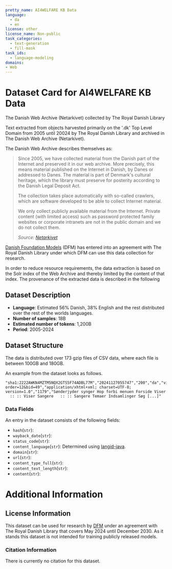 ```yaml
---
pretty_name: AI4WELFARE KB Data
language:
  - da
  - en
license: other
license_name: Non-public
task_categories:
  - text-generation
  - fill-mask
task_ids:
  - language-modeling
domains:
- Web
---
```


# Dataset Card for AI4WELFARE KB Data

<!-- START-SHORT DESCRIPTION -->
The Danish Web Archive (Netarkivet) collected by The Royal Danish Library
<!-- END-SHORT DESCRIPTION -->
Text extracted from objects harvested primarily on the '.dk' Top Level Domain from 2005 until 20024 by The Royal Danish Library and archived in The Danish Web Archive (Netarkivet).

The Danish Web Archive describes themselves as:

> Since 2005, we have collected material from the Danish part of the Internet and preserved it in our web archive. More precisely, this means material published on the Internet in Danish, by Danes or addressed to Danes. The material is part of Denmark's cultural heritage, which the library must preserve for posterity according to the Danish Legal Deposit Act.
> 
> The collection takes place automatically with so-called crawlers, which are software developed to be able to collect Internet material.
> 
> We only collect publicly available material from the Internet. Private content (with limited access) such as password protected family websites or corporate intranets are not in the public domain and we do not collect them.
> 
> *Source: [Netarkivet](https://www.kb.dk/en/find-materials/collections/netarkivet)*

[Danish Foundation Models](https://www.foundationmodels.dk) (DFM) has entered into an agreement with The Royal Danish Library under which DFM can use this data collection for research.

In order to reduce resource requirements, the data extraction is based on the Solr index of the Web Archive and thereby limited by the content of that index. The provenance of the extracted data is described in the following 

## Dataset Description

- **Language**: Estimated 56% Danish, 38% English and the rest distributed over the rest of the worlds languages.
- **Number of samples**:  18B
- **Estimated number of tokens**: 1,200B
- **Period**: 2005-2024


## Dataset Structure
The data is distributed over 173 gzip files of CSV data, where each file is between 100GB and 180GB.

An example from the dataset looks as follows.

```
"sha1:2222AWKN4MZTM5NQX2GTS5F74ADBL77M","20241127055747","200","da","visesangere.dk","https://visesangere.dk/baand.php?order=12&bid=49","application/xhtml+xml; charset=UTF-8; version=1.0","1179","Sønderjyder synger Hop forbi menuen Forside Viser   :: :: Viser Sangere   :: :: Sangere Temaer Indsamlinger Søg [...]"
```

### Data Fields

An entry in the dataset consists of the following fields:
- `hash`(`str`):
- `wayback_date`(`str`):
- `status_code`(`str`):
- `content_language`(`str`): Determined using [langid-java](https://github.com/carrotsearch/langid-java).
- `domain`(`str`):
- `url`(`str`):
- `content_type_full`(`str`):
- `content_text_length`(`str`):
- `content`(`str`):


# Additional Information

## License Information
This dataset can be used for research by <a href="https://www.foundationmodels.dk">DFM</a> under an agreement with The Royal Danish Library that covers May 2024 until December 2030. As it stands this dataset is not intended for training publicly released models.

### Citation Information

There is currently no citation for this dataset.
